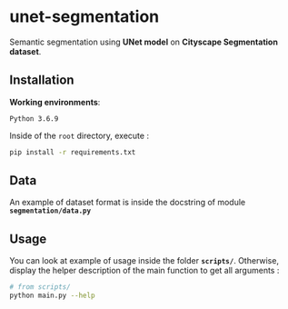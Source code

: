 # unet-segmentation

Semantic segmentation using **UNet model** on **Cityscape Segmentation dataset**.

## Installation
**Working environments**:
```
Python 3.6.9
```

Inside of the `root` directory, execute :
```bash
pip install -r requirements.txt
```

## Data
An example of dataset format is inside the docstring of module **`segmentation/data.py`**

## Usage
You can look at example of usage inside the folder **`scripts/`**.
Otherwise, display the helper description of the main function to get all arguments :
```bash
# from scripts/
python main.py --help
```